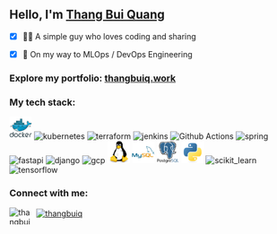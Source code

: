 <h2>Hello, I'm <a href="https://thangbuiq.work/" target="blank"> Thang Bui Quang </a> </h2>

- [x] 👨‍💻 A simple guy who loves coding and sharing

- [x] 🚣 On my way to MLOps / DevOps Engineering

<h3 align="left">
  Explore my portfolio: <a href="https://thangbuiq.work/" target="blank"> thangbuiq.work </a> 
</h3>

<h3 align="left">My tech stack:</h3>
<p align="left">
  <img src="https://raw.githubusercontent.com/devicons/devicon/master/icons/docker/docker-original-wordmark.svg" alt="docker" width="40" height="40"/>
  <img src="https://www.vectorlogo.zone/logos/kubernetes/kubernetes-icon.svg" alt="kubernetes" width="40" height="40"/>
  <img src="https://static-00.iconduck.com/assets.00/terraform-icon-1803x2048-hodrzd3t.png" alt="terraform" width="35" height="40"/>
  <img src="https://www.vectorlogo.zone/logos/jenkins/jenkins-icon.svg" alt="jenkins" width="40" height="40"/>
  <img src="https://avatars.githubusercontent.com/u/44036562?s=200&v=4" alt="Github Actions" width="40" height="40"/>
  <img src="https://www.vectorlogo.zone/logos/springio/springio-icon.svg" alt="spring" width="40" height="40"/>
  <img src="https://cdn.worldvectorlogo.com/logos/fastapi.svg" alt="fastapi" width="40" height="40"/>
  <img src="https://cdn.worldvectorlogo.com/logos/django.svg" alt="django" width="40" height="40"/>
  <img src="https://www.vectorlogo.zone/logos/google_cloud/google_cloud-icon.svg" alt="gcp" width="40" height="40"/>
  <img src="https://raw.githubusercontent.com/devicons/devicon/master/icons/linux/linux-original.svg" alt="linux" width="40" height="40"/>
  <img src="https://raw.githubusercontent.com/devicons/devicon/master/icons/mysql/mysql-original-wordmark.svg" alt="mysql" width="40" height="40"/>
  <img src="https://raw.githubusercontent.com/devicons/devicon/master/icons/postgresql/postgresql-original-wordmark.svg" alt="postgresql" width="40" height="40"/>
  <img src="https://raw.githubusercontent.com/devicons/devicon/master/icons/python/python-original.svg" alt="python" width="40" height="40"/>
  <img src="https://upload.wikimedia.org/wikipedia/commons/0/05/Scikit_learn_logo_small.svg" alt="scikit_learn" width="40" height="40"/>
  <img src="https://www.vectorlogo.zone/logos/tensorflow/tensorflow-icon.svg" alt="tensorflow" width="40" height="40"/>
</p>

<h3 align="left">Connect with me:</h3>

<p>
  <a href="https://linkedin.com/in/thangbuiq" target="blank">
    <img align="left" src="https://raw.githubusercontent.com/rahuldkjain/github-profile-readme-generator/master/src/images/icons/Social/linked-in-alt.svg" alt="thangbuiq" height="30" width="40" />
  </a>
</p>

<p>
  &nbsp;
  <a href="https://ko-fi.com/thangbuiq" target="blank">
    <img align="center" src="https://cdn.ko-fi.com/cdn/kofi3.png?v=3" height="40" width="165" alt="thangbuiq" />
  </a>
</p>
